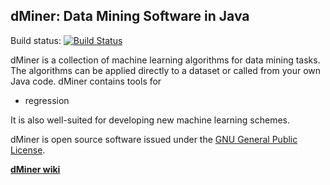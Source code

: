 **dMiner: Data Mining Software in Java**
---------------------------------------

Build status: [![Build Status](https://travis-ci.org/MEZk/dMiner.svg)](https://travis-ci.org/MEZk/dMiner)

dMiner is a collection of machine learning algorithms for data mining tasks. 
The algorithms can be applied directly to a dataset or called from your own Java code.
dMiner contains tools for

 * regression
 
It is also well-suited for developing new machine learning schemes.

dMiner is open source software issued under the [GNU General Public License](http://www.gnu.org/licenses/gpl.html).

[**dMiner wiki**](https://github.com/MEZk/dMiner/wiki)
